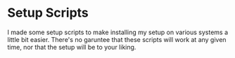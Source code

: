 # Setup Scripts

I made some setup scripts to make installing my setup on various systems a little bit easier. There's no garuntee that these scripts will work at any given time, nor that the setup will be to your liking.

